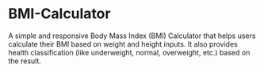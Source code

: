 # BMI-Calculator
A simple and responsive Body Mass Index (BMI) Calculator that helps users calculate their BMI based on weight and height inputs. It also provides health classification (like underweight, normal, overweight, etc.) based on the result.
